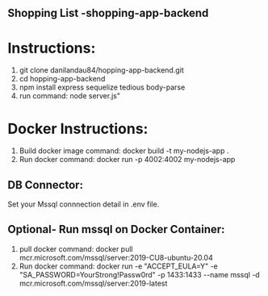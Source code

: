 ## Shopping List -shopping-app-backend

# Instructions:
 1. git clone danilandau84/hopping-app-backend.git
 2. cd hopping-app-backend
 3. npm install express sequelize tedious body-parse
 4. run command: node server.js"

# Docker Instructions:
1. Build docker image command: docker build -t my-nodejs-app .
2. Run  docker command: docker run -p 4002:4002 my-nodejs-app

## DB Connector: 
Set your Mssql connnection detail in .env file.

## Optional- Run mssql on Docker Container:
1. pull docker command: docker pull mcr.microsoft.com/mssql/server:2019-CU8-ubuntu-20.04
2. Run  docker command: docker run -e "ACCEPT_EULA=Y" -e "SA_PASSWORD=YourStrong!Passw0rd" -p 1433:1433 --name mssql -d mcr.microsoft.com/mssql/server:2019-latest

    

